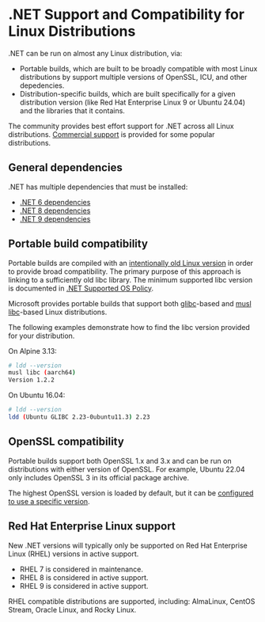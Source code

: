 # .NET Support and Compatibility for Linux Distributions

.NET can be run on almost any Linux distribution, via:

- Portable builds, which are built to be broadly compatible with most Linux distributions by support multiple versions of OpenSSL, ICU, and other depedencies.
- Distribution-specific builds, which are built specifically for a given distribution version (like Red Hat Enterprise Linux 9 or Ubuntu 24.04) and the libraries that it contains.

The community provides best effort support for .NET across all Linux distributions. [Commercial support](support.md) is provided for some popular distributions.

## General dependencies

.NET has multiple dependencies that must be installed:

- [.NET 6 dependencies](./release-notes/6.0/linux-packages.md)
- [.NET 8 dependencies](./release-notes/8.0/linux-packages.md)
- [.NET 9 dependencies](./release-notes/9.0/linux-packages.md)

## Portable build compatibility

Portable builds are compiled with an [intentionally old Linux version](https://github.com/dotnet/runtime/issues/83428) in order to provide broad compatibility. The primary purpose of this approach is linking to a sufficiently old libc library. The minimum supported libc version is documented in [.NET Supported OS Policy](./os-lifecycle-policy.md).

Microsoft provides portable builds that support both [glibc](https://www.gnu.org/software/libc/)-based and [musl libc](https://musl.libc.org/)-based Linux distributions.

The following examples demonstrate how to find the libc version provided for your distribution.

On Alpine 3.13:

```bash
# ldd --version
musl libc (aarch64)
Version 1.2.2
```

On Ubuntu 16.04:

```bash
# ldd --version
ldd (Ubuntu GLIBC 2.23-0ubuntu11.3) 2.23
```

## OpenSSL compatibility

Portable builds support both OpenSSL 1.x and 3.x and can be run on distributions with either version of OpenSSL. For example, Ubuntu 22.04 only includes OpenSSL 3 in its official package archive.

The highest OpenSSL version is loaded by default, but it can be [configured to use a specific version](https://github.com/dotnet/runtime/issues/79153#issuecomment-1335476471).

## Red Hat Enterprise Linux support

New .NET versions will typically only be supported on Red Hat Enterprise Linux (RHEL) versions in active support.

- RHEL 7 is considered in maintenance.
- RHEL 8 is considered in active support.
- RHEL 9 is considered in active support.

RHEL compatible distributions are supported, including: AlmaLinux, CentOS Stream, Oracle Linux, and Rocky Linux.
